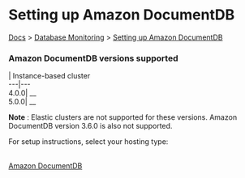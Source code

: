 # Setting up Amazon DocumentDB

[Docs](https://docs.datadoghq.com/) > [Database
Monitoring](https://docs.datadoghq.com/database_monitoring/) > [Setting up
Amazon
DocumentDB](https://docs.datadoghq.com/database_monitoring/setup_documentdb/)

### Amazon DocumentDB versions supported

| Instance-based cluster  
---|---  
4.0.0|  __  
5.0.0|  __  
  
**Note** : Elastic clusters are not supported for these versions. Amazon
DocumentDB version 3.6.0 is also not supported.

For setup instructions, select your hosting type:

[  
Amazon
DocumentDB](https://docs.datadoghq.com/database_monitoring/setup_documentdb/amazon_documentdb)

